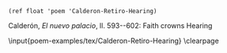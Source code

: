`(ref float 'poem 'Calderon-Retiro-Hearing)`

Calderón, *El nuevo palacio*, ll. 593--602: Faith crowns Hearing

\input{poem-examples/tex/Calderon-Retiro-Hearing}
\clearpage



